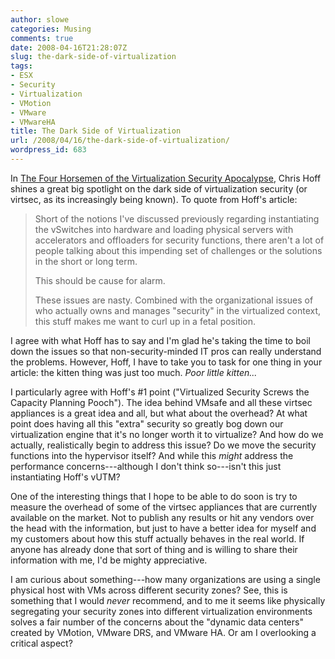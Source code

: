 ```yaml
---
author: slowe
categories: Musing
comments: true
date: 2008-04-16T21:28:07Z
slug: the-dark-side-of-virtualization
tags:
- ESX
- Security
- Virtualization
- VMotion
- VMware
- VMwareHA
title: The Dark Side of Virtualization
url: /2008/04/16/the-dark-side-of-virtualization/
wordpress_id: 683
---
```


In [The Four Horsemen of the Virtualization Security Apocalypse](http://rationalsecurity.typepad.com/blog/2008/04/the-four-horsem.html), Chris Hoff shines a great big spotlight on the dark side of virtualization security (or virtsec, as its increasingly being known). To quote from Hoff's article:

>Short of the notions I've discussed previously regarding instantiating the vSwitches into hardware and loading physical servers with accelerators and offloaders for security functions, there aren't a lot of people talking about this impending set of challenges or the solutions in the short or long term.  
>
>This should be cause for alarm.  
>
>These issues are nasty. Combined with the organizational issues of who actually owns and manages "security" in the virtualized context, this stuff makes me want to curl up in a fetal position.

I agree with what Hoff has to say and I'm glad he's taking the time to boil down the issues so that non-security-minded IT pros can really understand the problems. However, Hoff, I have to take you to task for one thing in your article: the kitten thing was just too much. _Poor little kitten..._

I particularly agree with Hoff's #1 point ("Virtualized Security Screws the Capacity Planning Pooch"). The idea behind VMsafe and all these virtsec appliances is a great idea and all, but what about the overhead? At what point does having all this "extra" security so greatly bog down our virtualization engine that it's no longer worth it to virtualize? And how do we actually, realistically begin to address this issue? Do we move the security functions into the hypervisor itself? And while this _might_ address the performance concerns---although I don't think so---isn't this just instantiating Hoff's vUTM?

One of the interesting things that I hope to be able to do soon is try to measure the overhead of some of the virtsec appliances that are currently available on the market. Not to publish any results or hit any vendors over the head with the information, but just to have a better idea for myself and my customers about how this stuff actually behaves in the real world. If anyone has already done that sort of thing and is willing to share their information with me, I'd be mighty appreciative.

I am curious about something---how many organizations are using a single physical host with VMs across different security zones? See, this is something that I would _never_ recommend, and to me it seems like physically segregating your security zones into different virtualization environments solves a fair number of the concerns about the "dynamic data centers" created by VMotion, VMware DRS, and VMware HA. Or am I overlooking a critical aspect?
